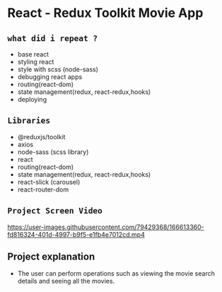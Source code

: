 # React - Redux Toolkit Movie App

## `what did i repeat ?`

- base react
- styling react
- style with scss (node-sass)
- debugging react apps
- routing(react-dom)
- state management(redux, react-redux,hooks)
- deploying

## `Libraries`

- @reduxjs/toolkit
- axios
- node-sass (scss library)
- react
- routing(react-dom)
- state management(redux, react-redux,hooks)
- react-slick (carousel)
- react-router-dom

## `Project Screen Video`


https://user-images.githubusercontent.com/79429368/166613360-fd816324-401d-4997-b9f5-e1fb4e7012cd.mp4



## Project explanation

- The user can perform operations such as viewing the movie search details and seeing all the movies.

